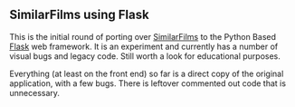 ## SimilarFilms using Flask

This is the initial round of porting over [SimilarFilms](https://github.com/willsonsmith/similarfilms) to the Python Based [Flask](http://flask.pocoo.org) web framework. It is an experiment and currently has a number of visual bugs and legacy code. Still worth a look for educational purposes.

Everything (at least on the front end) so far is a direct copy of the original application, with a few bugs. There is leftover commented out code that is unnecessary.
